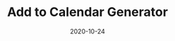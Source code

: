 ---
title: Add to Calendar Generator
projectLink: https://addtocal.sznm.dev
repoLink: https://github.com/sozonome/add-to-calendar-generator
description: Add to Calendar link / button generator.
date: "2020-10-24"
icon: "/app_icons/add-to-calendar.svg"
thumbnail: "/app_preview/add-to-calendar.png"
thumbnailDark: "/app_preview/add-to-calendar-dark.png"
featured: true
# highlight: true
sznmApps: true
appStoreLink:
playStoreLink:
stacks:
  - nextjs
  - chakra-ui
---